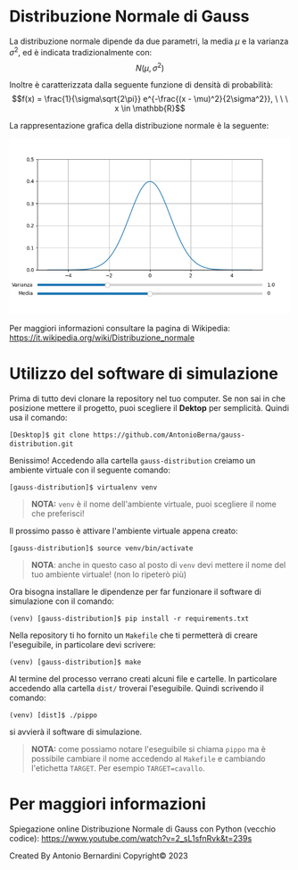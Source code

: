 # Distribuzione Normale di Gauss

La distribuzione normale dipende da due parametri, la media $\mu$ e la varianza $\sigma^2$, ed è indicata tradizionalmente con: $$N(\mu, \sigma^2)$$

Inoltre è caratterizzata dalla seguente funzione di densità di probabilità: $$f(x) = \frac{1}{\sigma\sqrt{2\pi}} e^{-\frac{(x - \mu)^2}{2\sigma^2}}, \ \ \ x \in \mathbb{R}$$

La rappresentazione grafica della distribuzione normale è la seguente:

<p align="center">
	<img src="imgs/Figure_1.png" width="600">
</p>

Per maggiori informazioni consultare la pagina di Wikipedia: https://it.wikipedia.org/wiki/Distribuzione_normale

# Utilizzo del software di simulazione

Prima di tutto devi clonare la repository nel tuo computer.
Se non sai in che posizione mettere il progetto, puoi scegliere il **Dektop** per semplicità.
Quindi usa il comando:

```shell
[Desktop]$ git clone https://github.com/AntonioBerna/gauss-distribution.git
```

Benissimo! Accedendo alla cartella ```gauss-distribution``` creiamo un ambiente virtuale con il seguente comando:

```shell
[gauss-distribution]$ virtualenv venv
```

> **NOTA:** ```venv``` è il nome dell'ambiente virtuale, puoi scegliere il nome che preferisci!

Il prossimo passo è attivare l'ambiente virtuale appena creato:

```shell
[gauss-distribution]$ source venv/bin/activate
```

>**NOTA**: anche in questo caso al posto di ```venv``` devi mettere il nome del tuo ambiente virtuale! (non lo ripeterò più)

Ora bisogna installare le dipendenze per far funzionare il software di simulazione con il comando:

```
(venv) [gauss-distribution]$ pip install -r requirements.txt
```

Nella repository ti ho fornito un ```Makefile``` che ti permetterà di creare l'eseguibile, in particolare devi scrivere:

```shell
(venv) [gauss-distribution]$ make
```

Al termine del processo verrano creati alcuni file e cartelle.
In particolare accedendo alla cartella ```dist/``` troverai l'eseguibile. Quindi scrivendo il comando:

```shell
(venv) [dist]$ ./pippo
```

si avvierà il software di simulazione.

> **NOTA:** come possiamo notare l'eseguibile si chiama ```pippo``` ma è possibile cambiare il nome accedendo al ```Makefile``` e cambiando l'etichetta ```TARGET```. Per esempio ```TARGET=cavallo```.

# Per maggiori informazioni

Spiegazione online Distribuzione Normale di Gauss con Python (vecchio codice): https://www.youtube.com/watch?v=2_sL1sfnRvk&t=239s



Created By Antonio Bernardini Copyright© 2023
